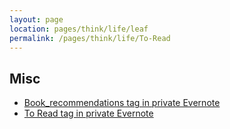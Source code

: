 ```yaml
---
layout: page
location: pages/think/life/leaf
permalink: /pages/think/life/To-Read
---
```



## Misc

- [Book_recommendations tag in private Evernote](https://www.evernote.com/client/web?login=true#?an=true&n=056e9cea-6217-40b6-92cc-928c9d7a580c&query=tag%1FBook_Recommendations%1FtagGuid%3A97e36d20-2daa-47ae-8fa5-2c25ec8a9971%1Eview%3AVIEW%2FALL_NOTES&)
- [To Read tag in private Evernote](https://www.evernote.com/client/web?login=true#?an=true&n=c901d37a-544e-45c4-8594-66d28666b830&query=tag%1FTo%20Read%1FtagGuid%3Ac1ce4af3-534f-4775-87e7-8efd29f56475%1Eview%3AVIEW%2FALL_NOTES&)
